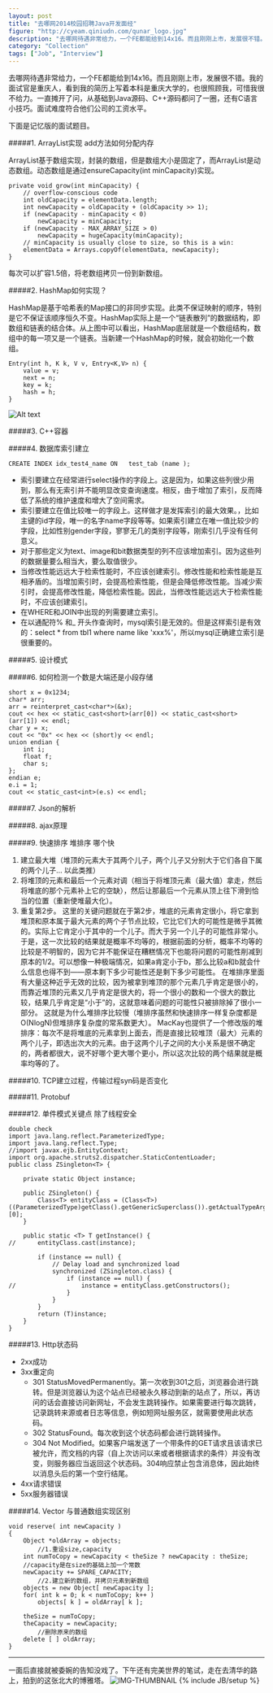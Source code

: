 ```yaml
---
layout: post
title: "去哪网2014校园招聘Java开发面经"
figure: "http://cyeam.qiniudn.com/qunar_logo.jpg"
description: "去哪网待遇非常给力，一个FE都能给到14x16。而且刚刚上市，发展很不错。我的面试官是重庆人，看到我的简历上写着本科是重庆大学的，也很照顾我，可惜我很不给力。一直摊开了问，从基础到Java源码、C++源码都问了一圈，还有C语言小技巧。面试难度符合他们公司的工资水平。"
category: "Collection"
tags: ["Job", "Interview"]
---
```

去哪网待遇非常给力，一个FE都能给到14x16。而且刚刚上市，发展很不错。我的面试官是重庆人，看到我的简历上写着本科是重庆大学的，也很照顾我，可惜我很不给力。一直摊开了问，从基础到Java源码、C++源码都问了一圈，还有C语言小技巧。面试难度符合他们公司的工资水平。

下面是记忆版的面试题目。

#####1. ArrayList实现 add方法如何分配内存

ArrayList基于数组实现，封装的数组，但是数组大小是固定了，而ArrayList是动态数组。动态数组是通过ensureCapacity(int minCapacity)实现。

    private void grow(int minCapacity) {
        // overflow-conscious code
        int oldCapacity = elementData.length;
        int newCapacity = oldCapacity + (oldCapacity >> 1);
        if (newCapacity - minCapacity < 0)
            newCapacity = minCapacity;
        if (newCapacity - MAX_ARRAY_SIZE > 0)
            newCapacity = hugeCapacity(minCapacity);
        // minCapacity is usually close to size, so this is a win:
        elementData = Arrays.copyOf(elementData, newCapacity);
    }

每次可以扩容1.5倍，将老数组拷贝一份到新数组。


#####2. HashMap如何实现？

HashMap是基于哈希表的Map接口的非同步实现。此类不保证映射的顺序，特别是它不保证该顺序恒久不变。HashMap实际上是一个“链表散列”的数据结构，即数组和链表的结合体。从上图中可以看出，HashMap底层就是一个数组结构，数组中的每一项又是一个链表。当新建一个HashMap的时候，就会初始化一个数组。

    Entry(int h, K k, V v, Entry<K,V> n) {
        value = v;
        next = n;
        key = k;
        hash = h;
    }
![Alt text](http://cyeam.qiniudn.com/hashtable_link.png)

#####3. C++容器

#####4. 数据库索引建立

    CREATE INDEX idx_test4_name ON   test_tab (name );
+ 索引要建立在经常进行select操作的字段上。这是因为，如果这些列很少用到，那么有无索引并不能明显改变查询速度。相反，由于增加了索引，反而降低了系统的维护速度和增大了空间需求。
+ 索引要建立在值比较唯一的字段上。这样做才是发挥索引的最大效果。，比如主键的id字段，唯一的名字name字段等等。如果索引建立在唯一值比较少的字段，比如性别gender字段，寥寥无几的类别字段等，刚索引几乎没有任何意义。
+ 对于那些定义为text、image和bit数据类型的列不应该增加索引。因为这些列的数据量要么相当大，要么取值很少。
+ 当修改性能远远大于检索性能时，不应该创建索引。修改性能和检索性能是互相矛盾的。当增加索引时，会提高检索性能，但是会降低修改性能。当减少索引时，会提高修改性能，降低检索性能。因此，当修改性能远远大于检索性能时，不应该创建索引。
+ 在WHERE和JOIN中出现的列需要建立索引。
+ 在以通配符% 和_ 开头作查询时，mysql索引是无效的。但是这样索引是有效的：select * from tbl1 where name like 'xxx%'，所以mysql正确建立索引是很重要的。

#####5. 设计模式

#####6. 如何检测一个数是大端还是小段存储

    short x = 0x1234;
    char* arr;
    arr = reinterpret_cast<char*>(&x);
    cout << hex << static_cast<short>(arr[0]) << static_cast<short>(arr[1]) << endl;
    char y = x;
    cout << "0x" << hex << (short)y << endl;
    union endian {
        int i;
        float f;
        char s;
    };
    endian e;
    e.i = 1;
    cout << static_cast<int>(e.s) << endl;

#####7. Json的解析

#####8. ajax原理

#####9. 快速排序 堆排序 哪个快

1. 建立最大堆（堆顶的元素大于其两个儿子，两个儿子又分别大于它们各自下属的两个儿子... 以此类推）
2. 将堆顶的元素和最后一个元素对调（相当于将堆顶元素（最大值）拿走，然后将堆底的那个元素补上它的空缺），然后让那最后一个元素从顶上往下滑到恰当的位置（重新使堆最大化）。
3. 重复第2步。
这里的关键问题就在于第2步，堆底的元素肯定很小，将它拿到堆顶和原本属于最大元素的两个子节点比较，它比它们大的可能性是微乎其微的。实际上它肯定小于其中的一个儿子。而大于另一个儿子的可能性非常小。于是，这一次比较的结果就是概率不均等的，根据前面的分析，概率不均等的比较是不明智的，因为它并不能保证在糟糕情况下也能将问题的可能性削减到原本的1/2。可以想像一种极端情况，如果a肯定小于b，那么比较a和b就会什么信息也得不到——原本剩下多少可能性还是剩下多少可能性。
在堆排序里面有大量这种近乎无效的比较，因为被拿到堆顶的那个元素几乎肯定是很小的，而靠近堆顶的元素又几乎肯定是很大的，将一个很小的数和一个很大的数比较，结果几乎肯定是“小于”的，这就意味着问题的可能性只被排除掉了很小一部分。
这就是为什么堆排序比较慢（堆排序虽然和快速排序一样复杂度都是O(NlogN)但堆排序复杂度的常系数更大）。
MacKay也提供了一个修改版的堆排序：每次不是将堆底的元素拿到上面去，而是直接比较堆顶（最大）元素的两个儿子，即选出次大的元素。由于这两个儿子之间的大小关系是很不确定的，两者都很大，说不好哪个更大哪个更小，所以这次比较的两个结果就是概率均等的了。

#####10. TCP建立过程，传输过程syn码是否变化

#####11. Protobuf

#####12. 单件模式关键点 除了线程安全

    double check
    import java.lang.reflect.ParameterizedType;
    import java.lang.reflect.Type;
    //import javax.ejb.EntityContext;
    import org.apache.struts2.dispatcher.StaticContentLoader;
    public class ZSingleton<T> {
        
        private static Object instance;
        
        public ZSingleton() {
            Class<T> entityClass = (Class<T>)((ParameterizedType)getClass().getGenericSuperclass()).getActualTypeArguments()[0];
        }
        
        public static <T> T getInstance() {
    //      entityClass.cast(instance);
            
            if (instance == null) {
                // Delay load and synchronized load
                synchronized (ZSingleton.class) {
                    if (instance == null) {
    //                  instance = entityClass.getConstructors();
                    }
                }
            }
            return (T)instance;
        }
    }

#####13. Http状态码
+ 2xx成功
+ 3xx重定向
    + 301 StatusMovedPermanently。第一次收到301之后，浏览器会进行跳转。但是浏览器认为这个站点已经被永久移动到新的站点了，所以，再访问的话会直接访问新网址，不会发生跳转操作。如果需要进行每次跳转，记录跳转来源或者日志等信息，例如短网址服务区，就需要使用此状态码。
    + 302 StatusFound。每次收到这个状态码都会进行跳转操作。
    + 304 Not Modified。如果客户端发送了一个带条件的GET请求且该请求已被允许，而文档的内容（自上次访问以来或者根据请求的条件）并没有改变，则服务器应当返回这个状态码。304响应禁止包含消息体，因此始终以消息头后的第一个空行结尾。
+ 4xx请求错误
+ 5xx服务器错误

#####14. Vector 与普通数组实现区别

    void reserve( int newCapacity )  
    {  
        Object *oldArray = objects;  
            //1.重设size,capacity  
        int numToCopy = newCapacity < theSize ? newCapacity : theSize;  
        //capacity是在size的基础上加一个常数  
        newCapacity += SPARE_CAPACITY;  
            //2.建立新的数组，并拷贝元素到新数组  
        objects = new Object[ newCapacity ];  
        for( int k = 0; k < numToCopy; k++ )  
            objects[ k ] = oldArray[ k ];  
      
        theSize = numToCopy;  
        theCapacity = newCapacity;  
            //删除原来的数组  
        delete [ ] oldArray;  
    }



---
一面后直接就被委婉的告知没戏了。下午还有完美世界的笔试，走在去清华的路上，拍到的这张北大的博雅塔。
![IMG-THUMBNAIL](http://cyeam.qiniudn.com/%E5%8D%9A%E9%9B%85%E5%A1%94.JPG)
{% include JB/setup %}
